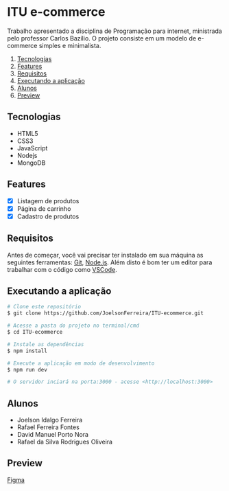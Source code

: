 # ITU e-commerce

Trabalho apresentado a disciplina de Programação para internet, ministrada pelo professor Carlos Bazílio. O projeto consiste em um modelo de e-commerce simples e minimalista.

1. [Tecnologias](#tecnologias)
1. [Features](#features)
1. [Requisitos](#requisitos)
1. [Executando a aplicação](#executando-a-aplicação)
1. [Alunos](#alunos)
1. [Preview](#preview)

## Tecnologias

* HTML5
* CSS3
* JavaScript
* Nodejs
* MongoDB

## Features

* [x] Listagem de produtos
* [x] Página de carrinho
* [x] Cadastro de produtos

## Requisitos

Antes de começar, você vai precisar ter instalado em sua máquina as seguintes ferramentas: [Git](https://git-scm.com), [Node.js](https://nodejs.org/en/). Além disto é bom ter um editor para trabalhar com o código como [VSCode](https://code.visualstudio.com/).

## Executando a aplicação

```bash
# Clone este repositório
$ git clone https://github.com/JoelsonFerreira/ITU-ecommerce.git

# Acesse a pasta do projeto no terminal/cmd
$ cd ITU-ecommerce

# Instale as dependências
$ npm install

# Execute a aplicação em modo de desenvolvimento
$ npm run dev

# O servidor inciará na porta:3000 - acesse <http://localhost:3000>
```

## Alunos

* Joelson Idalgo Ferreira
* Rafael Ferreira Fontes
* David Manuel Porto Nora
* Rafael da Silva Rodrigues Oliveira

## Preview

[Figma](https://www.figma.com/file/D0IHEBAERXFQFakaBWu5XH/e-commerce)
